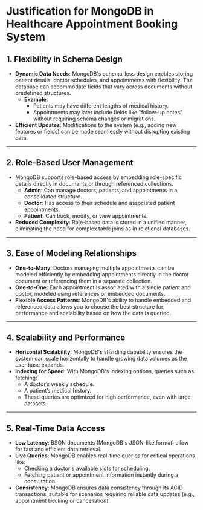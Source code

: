 
# Justification for MongoDB in Healthcare Appointment Booking System

## 1. Flexibility in Schema Design
- **Dynamic Data Needs**: MongoDB's schema-less design enables storing patient details, doctor schedules, and appointments with flexibility. The database can accommodate fields that vary across documents without predefined structures.
  - **Example**:
    - Patients may have different lengths of medical history.
    - Appointments may later include fields like "follow-up notes" without requiring schema changes or migrations.
- **Efficient Updates**: Modifications to the system (e.g., adding new features or fields) can be made seamlessly without disrupting existing data.

---

## 2. Role-Based User Management
- MongoDB supports role-based access by embedding role-specific details directly in documents or through referenced collections.
  - **Admin**: Can manage doctors, patients, and appointments in a consolidated structure.
  - **Doctor**: Has access to their schedule and associated patient appointments.
  - **Patient**: Can book, modify, or view appointments.
- **Reduced Complexity**: Role-based data is stored in a unified manner, eliminating the need for complex table joins as in relational databases.

---

## 3. Ease of Modeling Relationships
- **One-to-Many**: Doctors managing multiple appointments can be modeled efficiently by embedding appointments directly in the doctor document or referencing them in a separate collection.
- **One-to-One**: Each appointment is associated with a single patient and doctor, modeled using references or embedded documents.
- **Flexible Access Patterns**: MongoDB's ability to handle embedded and referenced data allows you to choose the best structure for performance and scalability based on how the data is queried.

---

## 4. Scalability and Performance
- **Horizontal Scalability**: MongoDB's sharding capability ensures the system can scale horizontally to handle growing data volumes as the user base expands.
- **Indexing for Speed**: With MongoDB's indexing options, queries such as fetching:
  - A doctor’s weekly schedule.
  - A patient’s medical history.
  - These queries are optimized for high performance, even with large datasets.

---

## 5. Real-Time Data Access
- **Low Latency**: BSON documents (MongoDB's JSON-like format) allow for fast and efficient data retrieval.
- **Live Queries**: MongoDB enables real-time queries for critical operations like:
  - Checking a doctor's available slots for scheduling.
  - Fetching patient or appointment information instantly during a consultation.
- **Consistency**: MongoDB ensures data consistency through its ACID transactions, suitable for scenarios requiring reliable data updates (e.g., appointment booking or cancellation).
